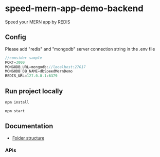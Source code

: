 # speed-mern-app-demo-backend

Speed your MERN app by REDIS

## Config

Please add "redis" and "mongodb" server connection string in the .env file

```js
//consider sample
PORT=3000
MONGODB_URL=mongodb://localhost:27017
MONGODB_DB_NAME=dbSpeedMernDemo
REDIS_URL=127.0.0.1:6379
```

## Run project locally

```sh
npm install

npm start
```

## Documentation

- [Folder structure](./docs/folder-structure.md)

### APIs
